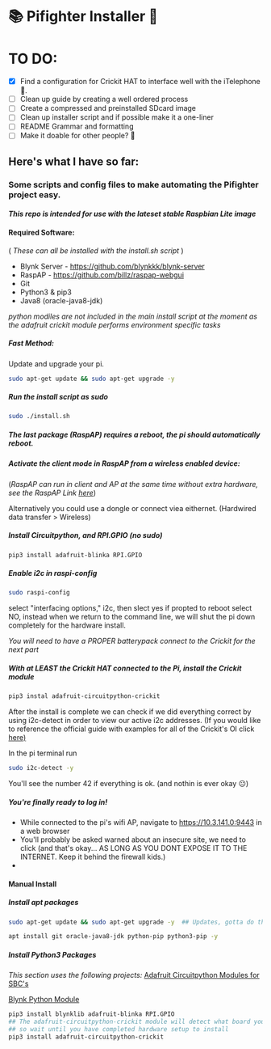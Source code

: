 # :books: Pifighter Installer :rocket:

# TO DO:
- [x] Find a configuration for Crickit HAT to interface well with the iTelephone :iphone:.
- [ ] Clean up guide by creating a well ordered process
- [ ] Create a compressed and preinstalled SDcard image
- [ ] Clean up installer script and if possible make it a one-liner
- [ ] README Grammar and formatting
- [ ] Make it doable for other people?  :grimacing:

## Here's what I have so far:


### Some scripts and config files to make automating the Pifighter project easy. 
#### _This repo is intended for use with the lateset stable Raspbian Lite image_
#### Required Software:
( _These can all be installed with the install.sh script_ )
* Blynk Server - https://github.com/blynkkk/blynk-server
* RaspAP - https://github.com/billz/raspap-webgui
* Git
* Python3 & pip3
* Java8 (oracle-java8-jdk)

_python modiles are not included in the main install script at the moment_
_as the adafruit crickit module performs environment specific tasks_

##### Fast Method:
Update and upgrade your pi.
```bash
sudo apt-get update && sudo apt-get upgrade -y
```

##### Run the install script as sudo
```bash
sudo ./install.sh
```

##### The last package (_RaspAP_) requires a reboot, the pi should automatically reboot.

##### Activate the client mode in RaspAP from a wireless enabled device: 
(_RaspAP can run in client and AP at the same time without extra hardware, see the RaspAP Link [here](https://github.com/billz/raspap-webgui#simultaneous-ap-and-wifi-client)_) 

Alternatively you could use a dongle or connect viea eithernet. (Hardwired data transfer > Wireless)

##### Install Circuitpython, and RPI.GPIO (no sudo)
```bash
pip3 install adafruit-blinka RPI.GPIO
```
##### Enable i2c in raspi-config
```bash
sudo raspi-config
```
select "interfacing options," i2c, then slect yes 
if propted to reboot select NO, instead when we return to the command line, we will
shut the pi down completely for the hardware install. 

_You will need to have a *PROPER* batterypack connect to the Crickit for the next part_


##### With at LEAST the Crickit HAT connected to the Pi, install the Crickit module
```bash
pip3 instal adafruit-circuitpython-crickit
```
After the install is complete we can check if we did everything correct by using 
i2c-detect in order to view our active i2c addresses. (If you would like to reference the official guide
with examples for all of the Crickit's OI click [here)](https://learn.adafruit.com/adafruit-crickit-hat-for-raspberry-pi-linux-computers/python-installation)

In the pi terminal run
```bash
sudo i2c-detect -y
```
You'll see the number 42 if everything is ok. (and nothin is ever okay :neutral_face:)

##### You're finally ready to log in! 
* While connected to the pi's wifi AP, navigate to https://10.3.141.0:9443 in a web browser
* You'll probably be asked warned about an insecure site, we need to click 
(and that's okay... AS LONG AS YOU DONT EXPOSE IT TO THE INTERNET. Keep it behind the firewall kids.)
* 


#### Manual Install

##### Install apt packages
```bash
sudo apt-get update && sudo apt-get upgrade -y  ## Updates, gotta do them

apt install git oracle-java8-jdk python-pip python3-pip -y
```

##### Install Python3 Packages 
_This section uses the following projects:_
[Adafruit Circuitpython Modules for SBC's](https://github.com/adafruit/Adafruit_Blinka)

[Blynk Python Module](https://github.com/blynkkk/lib-python)

```bash
pip3 install blynklib adafruit-blinka RPI.GPIO 
## The adafruit-circuitpython-crickit module will detect what board you are using
## so wait until you have completed hardware setup to install
pip3 install adafruit-circuitpython-crickit
```
